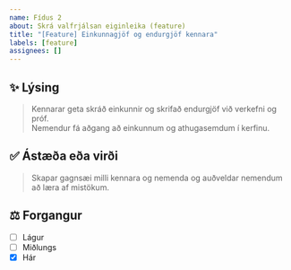 ```yaml
---
name: Fídus 2
about: Skrá valfrjálsan eiginleika (feature)
title: "[Feature] Einkunnagjöf og endurgjöf kennara"
labels: [feature]
assignees: []
---
```


## ✨ Lýsing
> Kennarar geta skráð einkunnir og skrifað endurgjöf við verkefni og próf.  
> Nemendur fá aðgang að einkunnum og athugasemdum í kerfinu.

## ✅ Ástæða eða virði
> Skapar gagnsæi milli kennara og nemenda og auðveldar nemendum að læra af mistökum.

## ⚖️ Forgangur
- [ ] Lágur
- [ ] Miðlungs
- [x] Hár
